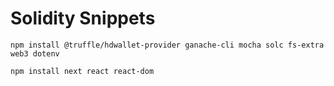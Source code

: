 # Solidity Snippets
`npm install @truffle/hdwallet-provider ganache-cli mocha solc fs-extra web3 dotenv`

`npm install next react react-dom`
